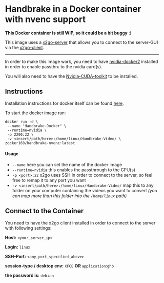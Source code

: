 # Handbrake in a Docker container with nvenc support


**This Docker container is still WiP, so it could be a bit buggy** ;)

This image uses a [x2go-server](https://wiki.x2go.org/doku.php) that allows you to connect to the server-GUI via the [x2go-client](https://wiki.x2go.org/doku.php/doc:installation:x2goclient).

---

In order to make this image work, you need to have [nvidia-docker2](https://github.com/NVIDIA/nvidia-docker) installed in order to enable passthru to the nvidia card(s).

You will also need to have the [Nvidia-CUDA-toolkit](https://developer.nvidia.com/cuda-downloads?target_os=Linux&target_arch=x86_64)  to be installed.

## Instructions

Installation instructions for docker itself can be found [here](https://docs.docker.com/install/).

To start the docker image run:

```
docker run -d \
 --name "Handbrake-Docker" \
 --runtime=nvidia \
 -p 2200:22 \
 -v <insert/path/here>:/home/linux/Handbrake-Video/ \
zocker160/handbrake-nvenc:latest
```

#### Usage

- `--name` here you can set the name of the docker image
- `--runtime=nvidia` this enables the passthrough to the GPU(s)
- `-p <port>:22` x2go uses SSH in order to connect to the server, so feel free to remap it to any port you want
- `-v <insert/path/here>:/home/linux/Handbrake-Video/` map this to any folder on your computer containing the videos you want to convert *(you can map more than this folder into the `/home/linux` path)*


## Connect to the Container

You need to have the x2go client installed in order to connect to the server with following settings:

**Host:** `<your_server_ip>`

**Login:** `linux`

**SSH-Port:** `<any_port_specified_above>`

**session-type / desktop env:** `XFCE` **OR** `application`:`ghb`

**the password is:** `debian`
